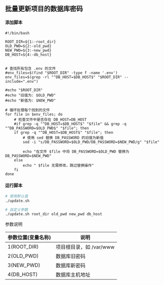 ## 批量更新项目的数据库密码


#### 添加脚本

```shell
#!/bin/bash

ROOT_DIR=${1:-root_dir}
OLD_PWD=${2:-old_pwd}
NEW_PWD=${3:-new_pwd}
DB_HOST=${4:-db_host}


# 查找所有包含 .env 的文件
#env_files=$(find "$ROOT_DIR" -type f -name '.env')
env_files=$(grep -rl "^DB_HOST=$DB_HOST$" "$ROOT_DIR" --include=".env")

#echo "$ROOT_DIR"
#echo "旧值为: $OLD_PWD"
#echo "新值为: $NEW_PWD"

# 循环处理每个找到的文件
for file in $env_files; do
    # 检查文件中是否存在 DB_HOST=DB_HOST
    #if grep -q "^DB_HOST=$DB_HOST$" "$file" && grep -q "^DB_PASSWORD=$OLD_PWD$" "$file"; then
    if grep -q "^DB_HOST=$DB_HOST$" "$file"; then
        # 使用 sed 替换 DB_PASSWORD 的旧值为新值
        sed -i "s/DB_PASSWORD=$OLD_PWD/DB_PASSWORD=$NEW_PWD/g" "$file"

        echo "在文件 $file 中将 DB_PASSWORD=$OLD_PWD 替换为 DB_PASSWORD=$NEW_PWD"
    else
        echo " $file 无需修改，跳过替换操作"
    fi
done
```

#### 运行脚本
```bash
# 使用默认值
./update.sh

# 自定义参数 
./update.sh root_dir old_pwd new_pwd db_host
```

参数说明

| 参数位置(变量名称)  | 说明                    |
|-------------|-----------------------|
| 1(ROOT_DIR) | 项目根目录，如 /var/www |
| 2(OLD_PWD)  | 数据库旧密码         |
| 3(NEW_PWD)  | 数据库新密码         |
| 4(DB_HOST)  | 数据库主机地址        |
